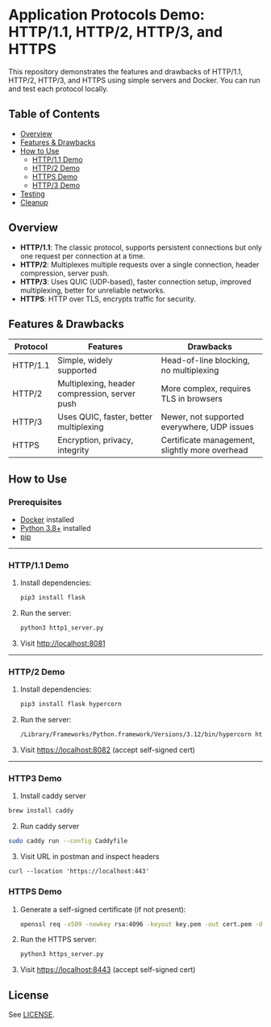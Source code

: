 # Application Protocols Demo: HTTP/1.1, HTTP/2, HTTP/3, and HTTPS

This repository demonstrates the features and drawbacks of HTTP/1.1, HTTP/2, HTTP/3, and HTTPS using simple servers and Docker. You can run and test each protocol locally.

## Table of Contents

- [Overview](#overview)
- [Features & Drawbacks](#features--drawbacks)
- [How to Use](#how-to-use)
  - [HTTP/1.1 Demo](#http11-demo)
  - [HTTP/2 Demo](#http2-demo)
  - [HTTPS Demo](#https-demo)
  - [HTTP/3 Demo](#http3-demo)
- [Testing](#testing)
- [Cleanup](#cleanup)

## Overview

- **HTTP/1.1**: The classic protocol, supports persistent connections but only one request per connection at a time.
- **HTTP/2**: Multiplexes multiple requests over a single connection, header compression, server push.
- **HTTP/3**: Uses QUIC (UDP-based), faster connection setup, improved multiplexing, better for unreliable networks.
- **HTTPS**: HTTP over TLS, encrypts traffic for security.

## Features & Drawbacks

| Protocol | Features                                      | Drawbacks                                      |
| -------- | --------------------------------------------- | ---------------------------------------------- |
| HTTP/1.1 | Simple, widely supported                      | Head-of-line blocking, no multiplexing         |
| HTTP/2   | Multiplexing, header compression, server push | More complex, requires TLS in browsers         |
| HTTP/3   | Uses QUIC, faster, better multiplexing        | Newer, not supported everywhere, UDP issues    |
| HTTPS    | Encryption, privacy, integrity                | Certificate management, slightly more overhead |

## How to Use

### Prerequisites

- [Docker](https://www.docker.com/get-started) installed
- [Python 3.8+](https://www.python.org/downloads/) installed
- [pip](https://pip.pypa.io/en/stable/)

---

### HTTP/1.1 Demo

1. Install dependencies:
   ```sh
   pip3 install flask
   ```
2. Run the server:
   ```sh
   python3 http1_server.py
   ```
3. Visit [http://localhost:8081](http://localhost:8081)

---

### HTTP/2 Demo

1. Install dependencies:
   ```sh
   pip3 install flask hypercorn
   ```
2. Run the server:
   ```sh
   /Library/Frameworks/Python.framework/Versions/3.12/bin/hypercorn http2_server:app --bind 0.0.0.0:8082 --certfile cert.pem --keyfile key.pem
   ```
3. Visit [https://localhost:8082](https://localhost:8082) (accept self-signed cert)

---

### HTTP3 Demo

1. Install caddy server

```sh
brew install caddy
```

2. Run caddy server

```sh
sudo caddy run --config Caddyfile
```

3. Visit URL in postman and inspect headers

```
curl --location 'https://localhost:443'
```

### HTTPS Demo

1. Generate a self-signed certificate (if not present):
   ```sh
   openssl req -x509 -newkey rsa:4096 -keyout key.pem -out cert.pem -days 365 -nodes -subj "/CN=localhost"
   ```
2. Run the HTTPS server:
   ```sh
   python3 https_server.py
   ```
3. Visit [https://localhost:8443](https://localhost:8443) (accept self-signed cert)

## License

See [LICENSE](LICENSE).
